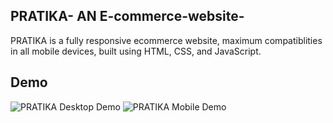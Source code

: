 ## PRATIKA- AN E-commerce-website-


PRATIKA is a fully responsive ecommerce website, maximum compatiblities in all mobile devices, built using HTML, CSS, and JavaScript.


## Demo

![PRATIKA Desktop Demo](./website-demo-image/desktop.png "Desktop Demo")
![PRATIKA Mobile Demo](./website-demo-image/mobile.png "Mobile Demo")


